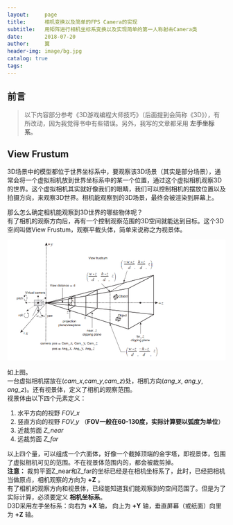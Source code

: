 ```yaml
---
layout:     page
title:      相机变换以及简单的FPS Camera的实现
subtitle:   用矩阵进行相机坐标系变换以及实现简单的第一人称射击Camera类
date:       2018-07-20
author:     翼
header-img: image/bg.jpg
catalog: true
tags:
---
```

## 前言

>以下内容部分参考《3D游戏编程大师技巧》（后面提到会简称《3D》），有所改动，因为我觉得书中有些错误。另外，我写的文章都采用 **左手坐标系**。

## View Frustum
3D场景中的模型都位于世界坐标系中，要观察该3D场景（其实是部分场景），通常会将一个虚拟相机放到世界坐标系中的某一个位置，通过这个虚拟相机观察3D的世界。这个虚拟相机其实就好像我们的眼睛，我们可以控制相机的摆放位置以及拍摄方向，来观察3D世界。相机能观察到的3D场景，最终会被渲染到屏幕上。  

那么怎么确定相机能观察到3D世界的哪些物体呢？  
有了相机的观察方向后，再有一个控制观察范围的3D空间就能达到目标。这个3D空间叫做View Frustum，观察平截头体，简单来说称之为视景体。  

![view frustum](https://raw.githubusercontent.com/ttyrion/ttyrion.github.io/master/image/direct3d/camera/view_frustum.png)  

如上图。  
一台虚拟相机摆放在(*cam_x*,*cam_y*,*cam_z*)处，相机方向(*ang_x*, *ang_y*, *ang_z*)。还有视景体，定义了相机的观察范围。  
视景体由以下四个元素定义：  
1. 水平方向的视野 *FOV_x*
1. 竖直方向的视野 *FOV_y* （**FOV一般在60-130度，实际计算要以弧度为单位**）
1. 近裁剪面 *Z_near*
1. 远裁剪面 *Z_far*  

以上四个量，可以组成一个六面体，好像一个截掉顶端的金字塔，即视景体，包围了虚拟相机可见的范围。不在视景体范围内的，都会被裁剪掉。   
**注意：** 裁剪平面Z_near和Z_far的坐标已经是在相机坐标系了，此时，已经把相机当做原点，相机观察的方向为 **+Z** 。  
有了相机的观察方向和视景体，已经能知道我们能观察到的空间范围了。但是为了实际计算，必须要定义 **相机坐标系**。  
D3D采用左手坐标系：向右为 **+X** 轴， 向上为 **+Y** 轴，垂直屏幕（或纸面）向里为 **+Z** 轴。  
